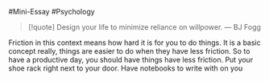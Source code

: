 #Mini-Essay #Psychology 

> [!quote] 
> Design your life to minimize reliance on willpower.
 > — BJ Fogg
 
 Friction in this context means how hard it is for you to do things. It is a basic concept really, things are easier to do when they have less friction. So to have a productive day, you should have things have less friction. Put your shoe rack right next to your door. Have notebooks to write with on you